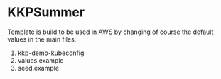# KKPSummer

Template is build to be used in AWS by changing of course the default values in the main files:
1. kkp-demo-kubeconfig
2. values.example
3. seed.example
